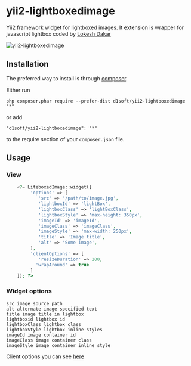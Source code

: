 yii2-lightboxedimage
===================

Yii2 framework widget for lightboxed images.
It extension is wrapper for javascript lightbox coded by [Lokesh Dakar](https://github.com/lokesh)

![yii2-lightboxedimage](https://image.ibb.co/j2p7Dn/image.png)

Installation
------------

The preferred way to install is through [composer](http://getcomposer.org/download/).

Either run

```
php composer.phar require --prefer-dist d1soft/yii2-lightboxedimage "*"
```

or add

```
"d1soft/yii2-lightboxedimage": "*"
```

to the require section of your `composer.json` file.


Usage
-----

### View

```php
	<?= LiteboxedImage::widget([
		 'options' => [
			'src' => '/path/to/image.jpg',
			'lightboxId' => 'lightBox',
			'lightboxClass' => 'lightBoxClass',
			'lightboxStyle' => 'max-height: 350px',
			'imageId' => 'imageId',
			'imageClass' => 'imageClass',
			'imageStyle' => 'max-width: 250px',
			'title' => 'Image title',
			'alt' => 'Some image',
		 ], 
		 'clientOptions' => [
			'resizeDuration' => 200,
		   'wrapAround' => true
		 ]
	]); ?>
```

### Widget options 
	
	src image source path
	alt alternate image specified text 
	title image title in lightbox
	lightboxid lightbox id
	lightboxClass lightbox class 
	lightboxStyle lightbox inline styles
	imageId image container id
	imageClass image container class
	imageStyle image container inline style

Client options you can see [here](http://lokeshdhakar.com/projects/lightbox2/#options)
